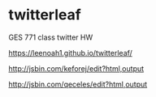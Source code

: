 # twitterleaf
GES 771 class twitter HW

https://leenoah1.github.io/twitterleaf/

http://jsbin.com/keforej/edit?html,output


http://jsbin.com/qeceles/edit?html,output
